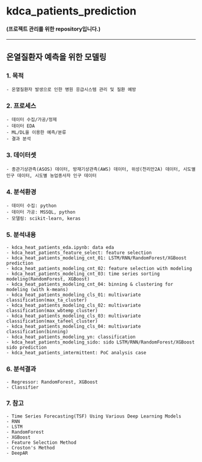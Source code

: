 # kdca_patients_prediction

#### (프로젝트 관리를 위한 repository입니다.)
---
## 온열질환자 예측을 위한 모델링
### 1. 목적 

    - 온열질환자 발생으로 인한 병원 응급시스템 관리 및 질환 예방


### 2. 프로세스
    
    - 데이터 수집/가공/정제
    - 데이터 EDA
    - ML/DL을 이용한 예측/분류
    - 결과 분석


### 3. 데이터셋

    - 종관기상관측(ASOS) 데이터, 방재기상관측(AWS) 데이터, 위성(천리안2A) 데이터, 시도별 인구 데이터, 시도별 농업종사자 인구 데이터 


### 4. 분석환경

    - 데이터 수집: python
    - 데이터 가공: MSSQL, python
    - 모델링: scikit-learn, keras


### 5. 분석내용
    
    - kdca_heat_patients_eda.ipynb: data eda
    - kdca_heat_patients_feature_select: feature selection 
    - kdca_heat_patients_modeling_cnt_01: LSTM/RNN/RandomForest/XGBoost prediction
    - kdca_heat_patients_modeling_cnt_02: feature selection with modeling
    - kdca_heat_patients_modeling_cnt_03: time series sorting modeling(RandomForest, XGBoost)
    - kdca_heat_patients_modeling_cnt_04: binning & clustering for modeling (with k-means)
    - kdca_heat_patients_modeling_cls_01: multivariate classification(max_ta_cluster)
    - kdca_heat_patients_modeling_cls_02: multivariate classification(max_wbtemp_cluster)
    - kdca_heat_patients_modeling_cls_03: multivariate classification(max_tafeel_cluster)
    - kdca_heat_patients_modeling_cls_04: multivariate classification(binning)
    - kdca_heat_patients_modeling_yn: classification
    - kdca_heat_patients_modeling_sido: sido LSTM/RNN/RandomForest/XGBoost sido prediction
    - kdca_heat_patients_imtermittent: PoC analysis case


### 6. 분석결과
    
    - Regressor: RandomForest, XGBoost
    - Classifier


### 7. 참고

    - Time Series Forecasting(TSF) Using Various Deep Learning Models
    - RNN
    - LSTM
    - RandomForest
    - XGBoost
    - Feature Selection Method
    - Croston's Method
    - DeepAR

    